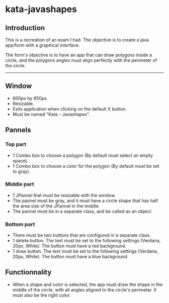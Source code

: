# kata-javashapes

## Introduction
This is a recreation of an exam I had. The objective is to create
a java app/form with a graphical interface. 

The form's objective is to have an app that can draw polygons inside 
a circle, and the polygons angles must align perfectly with the perimeter
of the circle.

---

## Window

- 800px by 850px.
- Resizable.
- Exits application when clicking on the default X button.
- Must be named "Kata - Javashapes".

## Pannels

### Top part

- 1 Combo box to choose a polygon (By default must select an empty space).
- 1 Combo box to choose a color for the polygon (By default must be set to gray).

### Middle part

- 1 JPannel that must be resizable with the window.
- The pannel must be gray, and it must have a circle shape that has half the area size of the JPannel in the middle.
- The pannel must be in a separate class, and be called as an object.

### Bottom part

- There must be two buttons that are configured in a separate class.
- 1 delete button. The text must be set to the following settings (Verdana, 20px, White). The button must have a red background.
- 1 draw button. The text must be set to the following settings (Verdana, 20px, White). The button must have a blue background.

## Functionnality

- When a shape and color is selected, the app must draw the shape in the middle of the circle, with all angles aligned to the circle's perimeter. It must also be the right color.
